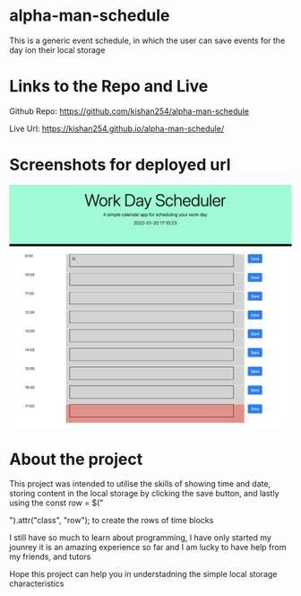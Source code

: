 # alpha-man-schedule
This is a generic event schedule, in which the user can save events for the day ion their local storage

# Links to the Repo and Live

Github Repo: https://github.com/kishan254/alpha-man-schedule

Live Url: https://kishan254.github.io/alpha-man-schedule/

# Screenshots for deployed url

![pageOne](one.png)

# About the project

This project was intended to utilise the skills of showing time and date, storing content in the local storage by clicking the save button, and lastly using the  const row = $("<div>").attr("class", "row"); to create the rows of time blocks

I still have so much to learn about programming, I have only started my jounrey it is an amazing experience so far and I am lucky to have help from my friends, and tutors

Hope this project can help you in understadning the simple local storage characteristics

